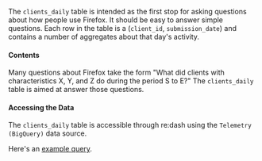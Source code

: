 The `clients_daily` table is intended as the first stop for asking questions
about how people use Firefox. It should be easy to answer simple questions.
Each row in the table is a (`client_id`, `submission_date`) and contains a
number of aggregates about that day's activity.

#### Contents

Many questions about Firefox take the form "What did clients with
characteristics X, Y, and Z do during the period S to E?" The
`clients_daily` table is aimed at answer those questions.

#### Accessing the Data

The `clients_daily` table is accessible through re:dash using the
`Telemetry (BigQuery)` data source.

Here's an [example query](https://sql.telemetry.mozilla.org/queries/23746#61771).
